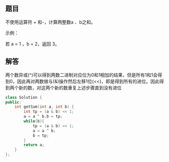 ## 题目

不使用运算符 + 和-，计算两整数a 、b之和。

示例：

若 a = 1 ，b = 2，返回 3。

## 解答

两个数异或(^)可以得到两数二进制对应位为0和1相加的结果，但是所有1和1会得到0，因此再对两数做与(&)操作然后左移1位(<<)，即是得到所有的进位。因此得到两个新的数，对这两个新的数重复上述步骤直到没有进位

```c++
class Solution {
public:
    int getSum(int a, int b) {
        int tp = (a & b) << 1;
        a = a ^ b,b = tp;
        while(b){
            tp = (a & b) << 1;
            a = a ^ b;
            b = tp;
        }
        return a;
    }
};
```